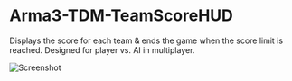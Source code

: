 # Arma3-TDM-TeamScoreHUD
Displays the score for each team &amp; ends the game when the score limit is reached.  Designed for player vs. AI in multiplayer.

![Screenshot]("https://github.com/GaryTheNoTrashCougar/Arma3-TDM-TeamScoreHUD/blob/main/ScoreBar.png?raw=true "Screenshot")
